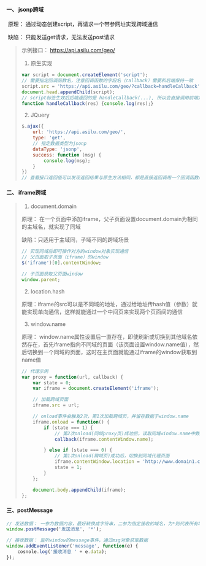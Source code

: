#### 一、 jsonp跨域

​	原理：  通过动态创建script，再请求一个带参网址实现跨域通信

​	缺陷： 只能发送get请求，无法发送post请求

> 示例接口： https://api.asilu.com/geo/
>
> 1. 原生实现
>
> ```js
> var script = document.createElement('script');
> // 需要指定回调函数名，注意回调函数的字段名（callback）需要和后端保持一致
> script.src = 'https://api.asilu.com/geo/?callback=handleCallback';
> document.head.appendChild(script);
> // script标签生效后后端返回的是 handleCallback(...), 所以会直接调用前端定义的方法
> function handleCallback(res) {console.log(res);}
> ```
>
> 2. JQuery
>
> ```js
> $.ajax({
>     url: 'https://api.asilu.com/geo/',
>     type: 'get',
>     // 指定数据类型为jsonp
>     dataType: 'jsonp',
>     success: function (msg) {
>         console.log(msg);
>     }
> })
> // 查看接口返回值可以发现返回结果与原生方法相同，都是直接返回调用一个回调函数的形式
> ```



#### 二、  iframe跨域

> 1. document.domain
>
> 原理： 在一个页面中添加iframe，父子页面设置document.domain为相同的主域名，就实现了同域
>
> 缺陷：只适用于主域同，子域不同的跨域场景
>
> ```js
> // 实现同域后即可操作对方的window对象实现通信
> // 父页面取子页面（iframe）的window
> $('iframe')[0].contentWindow;
> 
> // 子页面获取父页面window
> window.parent;
> ```
>
> 
>
>
> 2. location.hash
>
> 原理：iframe的src可以是不同域的地址，通过给地址传hash值（参数）就能实现单向通信，这样就能通过一个中间页来实现两个页面间的通信
>
> 
>
>
> 3. window.name
>
> 原理： window.name属性设置后一直存在，即使刷新或切换到其他域名依然存在，首先iframe指向不同域的页面（该页面设置window.name值），然后切换到一个同域的页面，这时在主页面就能通过iframe的window获取到name值
>
> ```js
> // 代理示例
> var proxy = function(url, callback) {
>     var state = 0;
>     var iframe = document.createElement('iframe');
> 
>     // 加载跨域页面
>     iframe.src = url;
> 
>     // onload事件会触发2次，第1次加载跨域页，并留存数据于window.name
>     iframe.onload = function() {
>         if (state === 1) {
>             // 第2次onload(同域proxy页)成功后，读取同域window.name中数据
>             callback(iframe.contentWindow.name);
> 
>         } else if (state === 0) {
>             // 第1次onload(跨域页)成功后，切换到同域代理页面
>             iframe.contentWindow.location = 'http://www.domain1.com/proxy.html';
>             state = 1;
>         }
>     };
> 
>     document.body.appendChild(iframe);
> };
> ```

#### 三、postMessage

```js
// 发送数据： 一参为数据内容，最好转换成字符串，二参为指定接收的域名，为*则代表所有域名都能接收到该消息
window.postMessage('发送消息', '*'); 

// 接收数据： 监听window的message事件，通过msg对象获取数据
window.addEventListener('message', function(e) {
    cosnole.log('接收消息 ' + e.data);
});
```

